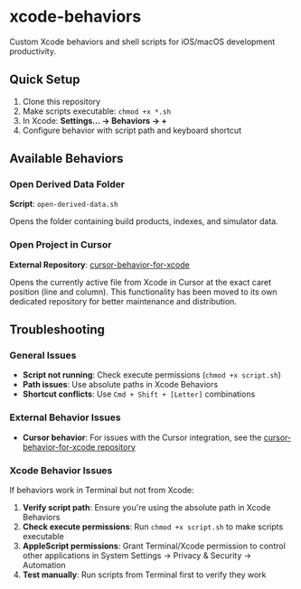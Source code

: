# xcode-behaviors

Custom Xcode behaviors and shell scripts for iOS/macOS development productivity.

## Quick Setup

1. Clone this repository
2. Make scripts executable: `chmod +x *.sh`
3. In Xcode: **Settings... → Behaviors → +** 
4. Configure behavior with script path and keyboard shortcut

## Available Behaviors

### Open Derived Data Folder
**Script**: `open-derived-data.sh`  

Opens the folder containing build products, indexes, and simulator data.

### Open Project in Cursor
**External Repository**: [cursor-behavior-for-xcode](https://github.com/pavliuko/cursor-behavior-for-xcode)

Opens the currently active file from Xcode in Cursor at the exact caret position (line and column). This functionality has been moved to its own dedicated repository for better maintenance and distribution.

## Troubleshooting

### General Issues
- **Script not running**: Check execute permissions (`chmod +x script.sh`)
- **Path issues**: Use absolute paths in Xcode Behaviors
- **Shortcut conflicts**: Use `Cmd + Shift + [Letter]` combinations

### External Behavior Issues
- **Cursor behavior**: For issues with the Cursor integration, see the [cursor-behavior-for-xcode repository](https://github.com/pavliuko/cursor-behavior-for-xcode)

### Xcode Behavior Issues
If behaviors work in Terminal but not from Xcode:

1. **Verify script path**: Ensure you're using the absolute path in Xcode Behaviors
2. **Check execute permissions**: Run `chmod +x script.sh` to make scripts executable
3. **AppleScript permissions**: Grant Terminal/Xcode permission to control other applications in System Settings → Privacy & Security → Automation
4. **Test manually**: Run scripts from Terminal first to verify they work
